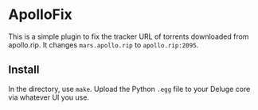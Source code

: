 # ApolloFix
This is a simple plugin to fix the tracker URL of torrents downloaded from
apollo.rip. It changes `mars.apollo.rip` to `apollo.rip:2095`.

## Install
In the directory, use `make`. Upload the Python `.egg` file to your Deluge core
via whatever UI you use.
